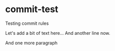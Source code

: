 # commit-test
Testing commit rules

Let's add a bit of text here...
And another line now.

And one more paragraph